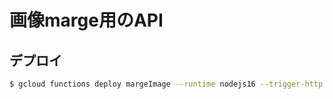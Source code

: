 # 画像marge用のAPI

## デプロイ

```zsh
$ gcloud functions deploy margeImage --runtime nodejs16 --trigger-http --allow-unauthenticated --region asia-northeast1
```